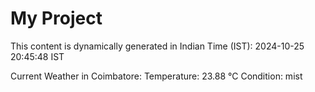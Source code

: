 # My Project

This content is dynamically generated in Indian Time (IST): 2024-10-25 20:45:48 IST


Current Weather in Coimbatore:
Temperature: 23.88 °C
Condition: mist
